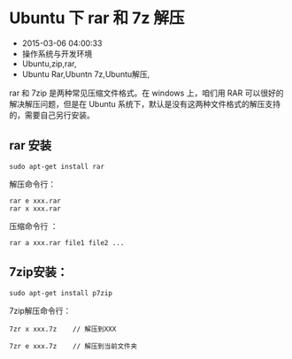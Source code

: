 # Ubuntu 下 rar 和 7z 解压
- 2015-03-06 04:00:33
- 操作系统与开发环境
- Ubuntu,zip,rar,
- Ubuntu Rar,Ubuntn 7z,Ubuntu解压,

rar 和 7zip 是两种常见压缩文件格式。在 windows 上，咱们用 RAR 可以很好的解决解压问题，但是在 Ubuntu 系统下，默认是没有这两种文件格式的解压支持的，需要自己另行安装。


## rar 安装

    sudo apt-get install rar

解压命令行：

    rar e xxx.rar
    rar x xxx.rar 

压缩命令行 ： 

    rar a xxx.rar file1 file2 ...

## 7zip安装：

    sudo apt-get install p7zip

7zip解压命令行：

    7zr x xxx.7z    // 解压到XXX

    7zr e xxx.7z    // 解压到当前文件夹

